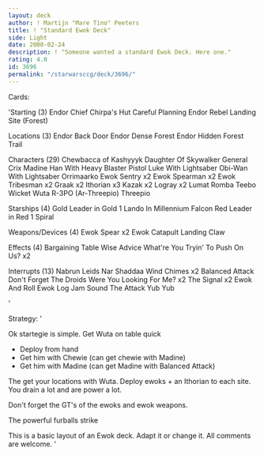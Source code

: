 ```yaml
---
layout: deck
author: ! Martijn "Mare Tino" Peeters
title: ! "Standard Ewok Deck"
side: Light
date: 2000-02-24
description: ! "Someone wanted a standard Ewok Deck. Here one."
rating: 4.0
id: 3696
permalink: "/starwarsccg/deck/3696/"
---
```

Cards: 

'Starting (3)
Endor Chief Chirpa's Hut
Careful Planning
Endor Rebel Landing Site (Forest)

Locations (3)
Endor Back Door
Endor Dense Forest
Endor Hidden Forest Trail

Characters (29)
Chewbacca of Kashyyyk
Daughter Of Skywalker
General Crix Madine
Han With Heavy Blaster Pistol
Luke With Lightsaber
Obi-Wan With Lightsaber
Orrimaarko
Ewok Sentry x2
Ewok Spearman x2
Ewok Tribesman x2
Graak x2
Ithorian x3
Kazak x2
Logray x2
Lumat
Romba
Teebo
Wicket
Wuta
R-3PO (Ar-Threepio)
Threepio

Starships (4)
Gold Leader in Gold 1
Lando In Millennium Falcon
Red Leader in Red 1
Spiral

Weapons/Devices (4)
Ewok Spear x2
Ewok Catapult
Landing Claw

Effects (4)
Bargaining Table
Wise Advice
What're You Tryin' To Push On Us? x2

Interrupts (13)
Nabrun Leids
Nar Shaddaa Wind Chimes x2
Balanced Attack
Don't Forget The Droids
Were You Looking For Me? x2
The Signal x2
Ewok And Roll
Ewok Log Jam
Sound The Attack
Yub Yub


'

Strategy: '

Ok startegie is simple. Get Wuta on table quick
- Deploy from hand
- Get him with Chewie (can get chewie with Madine)
- Get him with Madine (can get Madine with Balanced Attack)

The get your locations with Wuta. Deploy ewoks + an Ithorian to each site.
You drain a lot and are power a lot.

Don't forget the GT's of the ewoks and ewok weapons.

The powerful furballs strike

This is a basic layout of an Ewok deck. Adapt it or change it. All comments are welcome.
'
